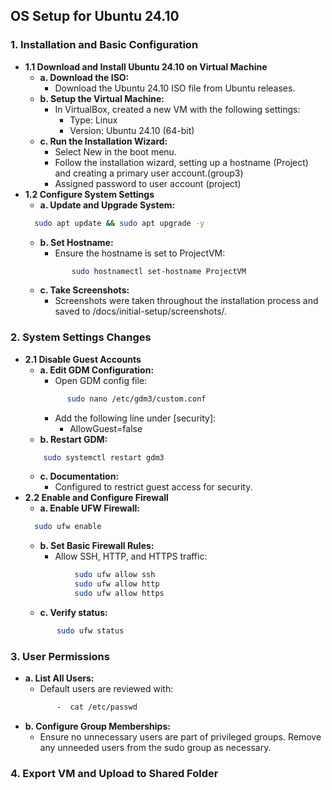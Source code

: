 ## OS Setup for Ubuntu 24.10
### 1. Installation and Basic Configuration  
  -  **1.1 Download and Install Ubuntu 24.10 on Virtual Machine**  
    	-  **a. Download the ISO:**
         	-  Download the Ubuntu 24.10 ISO file from Ubuntu releases.  
    	-  **b. Setup the Virtual Machine:**  
       		-  In VirtualBox, created a new VM with the following settings:  
           		-  Type: Linux  
          		-  Version: Ubuntu 24.10 (64-bit)  
        - **c. Run the Installation Wizard:**  
      		-  Select New in the boot menu.  
        	 -  Follow the installation wizard, setting up a hostname (Project) and creating a primary user account.(group3)
          -  Assigned password to user account (project)  
-  **1.2 Configure System Settings**  
    -  **a. Update and Upgrade System:**
      ```bash 
      	sudo apt update && sudo apt upgrade -y
      ``` 
  	-  **b. Set Hostname:**  
     	-  Ensure the hostname is set to ProjectVM:
       ```bash
        	  sudo hostnamectl set-hostname ProjectVM
        ```
  	-  **c. Take Screenshots:**  
     	-  Screenshots were taken throughout the installation process and saved to /docs/initial-setup/screenshots/.  
### 2. System Settings Changes  
-  **2.1 Disable Guest Accounts**  
  	-  **a. Edit GDM Configuration:**  
     	-  Open GDM config file:
        ```bash 
       		  sudo nano /etc/gdm3/custom.conf
        ```  
      	-  Add the following line under [security]:  
          	-  AllowGuest=false  
  	-  **b. Restart GDM:**
      ```bash 
     	  sudo systemctl restart gdm3
      ```
  	-  **c. Documentation:**  
     	-  Configured to restrict guest access for security.
  -  **2.2 Enable and Configure Firewall**  
    	-  **a. Enable UFW Firewall:**
       ``` bash
         sudo ufw enable
       ```
        -  **b. Set Basic Firewall Rules:**  
      		-  Allow SSH, HTTP, and HTTPS traffic:
       ```bash 
          		  sudo ufw allow ssh  
          		  sudo ufw allow http  
          		  sudo ufw allow https
       ```
        -  **c.  Verify status:**
       ```bash
          	  sudo ufw status
       ``` 

### 3. User Permissions  
  -  **a. List All Users:**  
        -  Default users are reviewed with:
     ```bash
          	-  cat /etc/passwd
     ```
  -  **b. Configure Group Memberships:**  
     	-  Ensure no unnecessary users are part of privileged groups. Remove any unneeded users from the sudo group as necessary.
### 4. Export VM and Upload to Shared Folder
